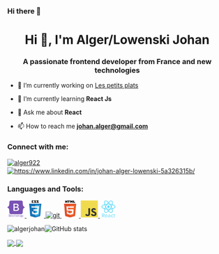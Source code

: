 ### Hi there 👋

<h1 align="center">Hi 👋, I'm Alger/Lowenski Johan</h1>
<h3 align="center">A passionate frontend developer from France and new technologies</h3>



- 🔭 I’m currently working on [Les petits plats](https://algerjohan.github.io/Les-Petits-Plats/)

- 🌱 I’m currently learning **React Js**

- 💬 Ask me about **React**

- 📫 How to reach me **johan.alger@gmail.com**

<h3 align="left">Connect with me:</h3>
<p align="left">
<a href="https://twitter.com/alger922" target="blank"><img align="center" src="https://raw.githubusercontent.com/rahuldkjain/github-profile-readme-generator/master/src/images/icons/Social/twitter.svg" alt="alger922" height="30" width="40" /></a>
<a href="https://www.linkedin.com/in/johan-alger-lowenski-5a326315b/" target="blank"><img align="center" src="https://raw.githubusercontent.com/rahuldkjain/github-profile-readme-generator/master/src/images/icons/Social/linked-in-alt.svg" alt="https://www.linkedin.com/in/johan-alger-lowenski-5a326315b/" height="30" width="40" /></a>
</p>

<h3 align="left">Languages and Tools:</h3>
<p align="left"> <a href="https://getbootstrap.com" target="_blank" rel="noreferrer"> <img src="https://raw.githubusercontent.com/devicons/devicon/master/icons/bootstrap/bootstrap-plain-wordmark.svg" alt="bootstrap" width="40" height="40"/> </a> <a href="https://www.w3schools.com/css/" target="_blank" rel="noreferrer"> <img src="https://raw.githubusercontent.com/devicons/devicon/master/icons/css3/css3-original-wordmark.svg" alt="css3" width="40" height="40"/> </a> <a href="https://git-scm.com/" target="_blank" rel="noreferrer"> <img src="https://www.vectorlogo.zone/logos/git-scm/git-scm-icon.svg" alt="git" width="40" height="40"/> </a> <a href="https://www.w3.org/html/" target="_blank" rel="noreferrer"> <img src="https://raw.githubusercontent.com/devicons/devicon/master/icons/html5/html5-original-wordmark.svg" alt="html5" width="40" height="40"/> </a> <a href="https://developer.mozilla.org/en-US/docs/Web/JavaScript" target="_blank" rel="noreferrer"> <img src="https://raw.githubusercontent.com/devicons/devicon/master/icons/javascript/javascript-original.svg" alt="javascript" width="40" height="40"/> </a> <a href="https://reactjs.org/" target="_blank" rel="noreferrer"> <img src="https://raw.githubusercontent.com/devicons/devicon/master/icons/react/react-original-wordmark.svg" alt="react" width="40" height="40"/> </a> </p>

<p><img align="left" bottom="45px" src="https://github-readme-stats.vercel.app/api/top-langs?username=algerjohan&show_icons=true&locale=en&layout=compact" alt="algerjohan" /></p>




![GitHub stats](https://github-readme-stats.vercel.app/api?username=AlgerJohan&show_icons=true&theme=algolia)



<a href="https://algerjohan.github.io/OhMyFood/">
  <img align="center" src="https://github-readme-stats.vercel.app/api/pin/?username=AlgerJohan&repo=OhMyFood" />
</a>
<a href="https://algerjohan.github.io/Les-Petits-Plats/">
  <img align="center" src="https://github-readme-stats.vercel.app/api/pin/?username=AlgerJohan&repo=Les-Petits-Plats" />
</a>

